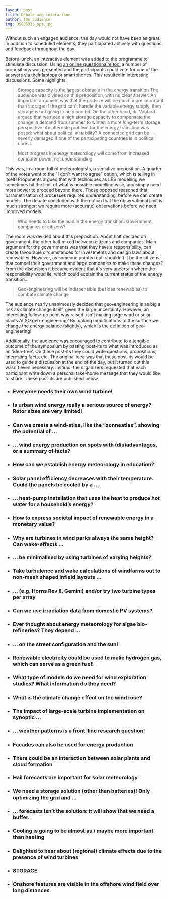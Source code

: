 ```yaml
---
layout: post
title: Debate and interaction
author: The audience
img: DSC05925_opt.jpg
---
```


Without such an engaged audience, the day would not have been as great. In addition to scheduled elements, they participated actively with questions and feedback throughout the day.

Before lunch, an interactive element was added to the programme to stimulate discussion. Using [an online questionnaire tool](https://getkahoot.com/) a number of propositions was presented and the participants could vote for one of the answers via their laptops or smartphones. This resulted in interesting discussions. Some highlights:

> Storage capacity is the largest obstacle in the energy transition
The audience was divided on this preposition, with no clear answer. An important argument was that the gridsize will be much more important than storage: if the grid can't handle the variable energy supply, then storage is not going to help one bit. On the other hand, dr. Vautard argued that we need a high storage capacity to compensate the change in demand from summer to winter: a more long-term storage perspective. An alternate problem for the energy transition was posed: what about political instability? A connected grid can be severly damaged if one of the participating countries is in political unrest.

> Most progress in energy meteorology will come from increased computer power, not understanding

<!--more-->
This was, in a room full of meteorologists, a sensitive preposition. A quarter of the votes went to the "I don't want to agree" option, which is telling in itself! Proponents argued that with techniques as LES modelling we sometimes hit the limit of what is possible modelling wise, and simply need more power to proceed beyond there. Those opposed reasoned that parametrisation of processes requires understanding, before we can create models. The debate concluded with the notion that the observational limit is much stronger: we require more (accurate) observations before we need improved models.

> Who needs to take the lead in the energy transition: Government, companies or citizens?

The room was divided about this preposition. About half decided on government, the other half mixed between citizens and companies. Main argument for the governments was that they have a responsibility, can create favourable circumstances for investments and design laws about renewables. However, as someone pointed out: shouldn't it be the citizens that compel their government and large companies to make these changes? From the discussion it became evident that it's very uncertain where the responsibility woud lie, which could explain the current status of the energy transition...

> Geo-engineering will be indispensible (besides renewables) to combate climate change

The audience nearly unanimously decided that geo-engineering is as big a risk as climate change itself, given the large uncertainty. However, an interesting follow-up point was raised: isn't making large wind or solar plants ALSO geo-engineering? By making modifications to the surface we change the energy balance (slightly), which is the definition of geo-engineering!

Additionally, the audience was encouraged to contribute to a tangible outcome of the symposium by pasting post-its to what was introduced as an 'idea-tree'. On these post-its they could write questions, propositions, interesting facts, etc. The original idea was that these post-its would be used to guide a discussion at the end of the day, but it turned out this wasn't even necessary. Instead, the organizers requested that each participant write down a personal take-home message that they would like to share. These post-its are published below.

<!--more-->
<div class="wrap">
  <div class="box shadow1 unslider post-it">
    <ul>
      <li><h3>Everyone needs their own wind turbine!</h3></li>
      <li><h3>Is urban wind energy really a serious source of energy? Rotor sizes are very limited!</h3></li>
      <li><h3>Can we create a wind-atlas, like the “zonneatlas”, showing the potential of ...</h3></li>
      <li><h3>... wind energy production on spots with (dis)advantages, or a summary of facts?</h3></li>
      <li><h3>How can we establish energy meteorology in education?</h3></li>
      <li><h3>Solar panel efficiency decreases with their temperature. Could the panels be cooled by a ...</h3></li>
      <li><h3>... heat-pump installation that uses the heat to produce hot water for a household’s energy?</h3></li>
      <li><h3>How to express societal impact of renewable energy in a monetary value?</h3></li>
      <li><h3>Why are turbines in wind parks always the same height? Can wake-effects ...</h3></li>
      <li><h3>... be minimalised by using turbines of varying heights?</h3></li>
      <li><h3>Take turbulence and wake calculations of windfarms out to non-mesh shaped infield layouts ...</h3></li>
      <li><h3>... (e.g. Horns Rev II, Gemini) and/or try two turbine types per array</h3></li>
      <li><h3>Can we use irradiation data from domestic PV systems?</h3></li>
      <li><h3>Ever thought about energy meteorology for algae bio-refineries? They depend ...</h3></li>
      <li><h3>... on the street configuration and the sun!</h3></li>
      <li><h3>Renewable electricity could be used to make hydrogen gas, which can serve as a green fuel!</h3></li>
      <li><h3>What type of models do we need for wind exploration studies? What information do they need?</h3></li>
      <li><h3>What is the climate change effect on the wind rose?</h3></li>
      <li><h3>The impact of large-scale turbine implementation on synoptic ...</h3></li>
      <li><h3>... weather patterns is a front-line research question!</h3></li>
      <li><h3>Facades can also be used for energy production</h3></li>
      <li><h3>There could be an interaction between solar plants and cloud formation</h3></li>
      <li><h3>Hail forecasts are important for solar meteorology</h3></li>
      <li><h3>We need a storage solution (other than batteries)! Only optimizing the grid and ...</h3></li>
      <li><h3>... forecasts isn’t the solution: it will show that we need a buffer.</h3></li>
      <li><h3>Cooling is going to be almost as / maybe more important than heating</h3></li>
      <li><h3>Delighted to hear about (regional) climate effects due to the presence of wind turbines</h3></li>
      <li><h3>STORAGE</h3></li>
      <li><h3>Onshore features are visible in the offshore wind field over long distances</h3></li>
    </ul>
  </div>
</div>  
